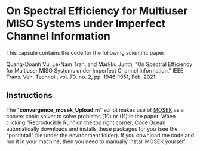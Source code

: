 # On Spectral Efficiency for Multiuser MISO Systems under Imperfect Channel Information

This capsule contains the code for the following scientific paper:

Quang-Doanh Vu, Le-Nam Tran, and Markku Juntti, "On Spectral Efficiency for Multiuser MISO Systems under Imperfect Channel Information," IEEE Trans. Veh. Technol., vol. 70. no. 2, pp. 1946-1951, Feb. 2021.

## Instructions
The "**convergence_mosek_Upload.m**" script makes use of [MOSEK](https://www.mosek.com/) as a convex conic solver to solve problems (10) or (11) in the paper. When clicking "Reproducible Run" on the top right corner, Code Ocean automatically downloads and installs these packages for you (see the "postIntall" file under the environment folder). If you download the code and run it in your machine, then you need to manually install MOSEK yourself.